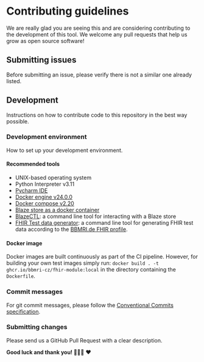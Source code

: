 # Contributing guidelines

We are really glad you are seeing this and are considering contributing to the development of this tool.
We welcome any pull requests that help us grow as open source software!

## Submitting issues

Before submitting an issue, please verify there is not a similar one already listed.

## Development

Instructions on how to contribute code to this repository in the best way possible.

### Development environment

How to set up your development environment.

#### Recommended tools

- UNIX-based operating system
- Python Interpreter v3.11
- [Pycharm IDE](https://www.jetbrains.com/pycharm/)
- [Docker engine v24.0.0](https://docs.docker.com/engine/release-notes/24.0/#2400)
- [Docker compose v2.20](https://docs.docker.com/compose/release-notes/#2200)
- [Blaze store as a docker container](https://github.com/samply/blaze#docker)
- [BlazeCTL](https://github.com/samply/blazectl): a command line tool for interacting with a Blaze store
- [FHIR Test data generator](https://github.com/samply/bbmri-fhir-gen): a command line tool for generating FHIR test
  data
according to the [BBMRI.de FHIR profile](https://simplifier.net/bbmri.de).

#### Docker image

Docker images are built continuously as part of the CI pipeline. However, for building your own test images simply
run: `docker build . -t ghcr.io/bbmri-cz/fhir-module:local` in the directory containing the `Dockerfile`.

### Commit messages

For git commit messages,
please follow the [Conventional Commits specification](https://www.conventionalcommits.org/en/v1.0.0/#summary).

### Submitting changes

Please send us a GitHub Pull Request with a clear description.

**Good luck and thank you! 🙇🏻‍♂️** ❤️